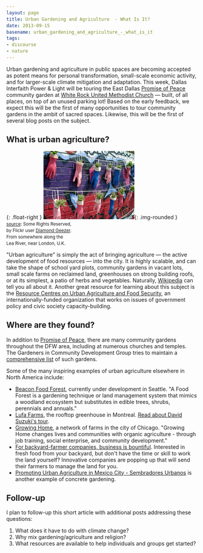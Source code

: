 ```yaml
---
layout: page
title: Urban Gardening and Agriculture  - What Is It?
date: 2013-09-15
basename: urban_gardening_and_agriculture_-_what_is_it
tags:
- discourse
- nature
---
```


Urban gardening and agriculture in public spaces are becoming accepted as potent
means for personal transformation, small-scale economic activity, and for
larger-scale climate mitigation and adaptation. This week, Dallas Interfaith
Power &amp; Light will be touring the East Dallas <a
href="http://promiseofpeace.us">Promise of Peace</a> community garden at <a
href="http://www.wrumc.org/">White Rock United Methodist Church</a> &mdash;
built, of all places, on top of an unused parking lot! Based on the early
feedback, we expect this will be the first of many opportunities to tour
community gardens in the ambit of sacred spaces. Likewise, this will be the
first of several blog posts on the subject.

<!--more-->

## What is urban agriculture?

{: .float-right }
![gloves turned into planters](/images/rubberGloveGarden.jpg){: .img-rounded }<br>
<small><a href="http://www.flickr.com/photos/36101699310@N01/4735756837/in/photolist-8dtZvX-9kJbkf-8e4zw3-kpGX1-dTMouP-bUSSUT-ccf7VN-bUSSHp-buAmhS-8Djyuz-8DnF4L-8DnFuu-4L3QwH-ar5jQe-6eK8FX-8t7mmx-6uVRHD-6v12pj-6v12t5-zw6Jz-5f83eW-8yuUf8-HMSAx-HMMSY-cj7eYm-cj7epw-cj7eFY-cj7ffy-6z87rG-dqn9GT-hLZt8-67tf2F-8dyYWg-85UhqQ-8VGhDH-6ufFkX-6xzFYq-7HCg9o-8peud9-4ZRhq4-7eGLDY-7eCRaK-7eCRj2-6uLybo-arKJ5a-s1Ewp-9WRVFv-9WUMK5-9WUN2d-9WRVtc-dNpkc3">source</a>: Some Rights Reserved,<br>
by Flickr user <a href="http://www.flickr.com/photos/dgeezer/">Diamond Geezer</a>.<br>
From somewhere along the<br>
Lea River, near London, U.K.</small>

"Urban agriculture" is simply the act of bringing agriculture &mdash; the active
development of food resources &mdash; into the city. It is highly scalable, and
can take the shape of school yard plots, community gardens in vacant lots, small
scale farms on reclaimed land, greenhouses on strong building roofs, or at its
simplest, a patio of herbs and vegetables.  Naturally, <a
href="http://en.wikipedia.org/wiki/Urban_agriculture">Wikipedia</a> can tell you
all about it. Another  great resource for learning about this subject is the <a
href="http://www.ruaf.org">Resource Centres on Urban Agriculture and Food
Security</a>, an internationally-funded organization that works on issues of
government policy and civic society capacity-building.

## Where are they found?

In addition to <a href="http://promiseofpeace.us">Promise of Peace</a>, there
are many community gardens throughout the DFW area, including at numerous
churches and temples. The Gardeners in Community Development Group tries to
maintain a <a
href="http://www.gardendallas.org/Area%20Gardens2.htm">comprehensive list</a> of
such gardens.

Some of the many inspiring examples of urban agriculture elsewhere in North
America include:

<ul>
<li><a href="http://beaconfoodforest.weebly.com/">Beacon Food Forest</a>, currently under development in Seattle. "A Food Forest is a gardening technique or land management system that mimics a woodland ecosystem but substitutes in edible trees, shrubs, perennials and annuals."</li>
<li><a href="http://lufa.com/en/corporate.html">Lufa Farms</a>, the rooftop greenhouse in Montreal.  <a href="http://www.cbc.ca/natureofthings/music/suzuki-diaries-future-city-lufa-farms.html">Read about David Suzuki's tour</a>.</li>
<li><a href="http://growinghomeinc.org/">Growing Home</a>, a network of farms in the city of Chicago. "Growing Home changes lives and communities with organic agriculture - through job training, social enterprise, and community development."</li>
<li><a href="http://articles.latimes.com/2010/may/02/business/la-fi-farmers-for-hire-20100502">For backyard-farmer companies, business is bountiful</a>. Interested in fresh food from your backyard, but don't have the time or skill to work the land yourself? Innovative companies are popping up that will send their farmers to manage the land for you.</li>
<li><a href="http://www.cityfarmer.info/2008/08/05/promoting-urban-agriculture-in-mexico-city-sembradores-urbanos/">Promoting Urban Agriculture in Mexico City - Sembradores Urbanos</a> is another example of concrete gardening.</li>
</ul>

## Follow-up

I plan to follow-up this short article with additional posts addressing these questions:

<ol>
<li>What does it have to do with climate change?</li>
<li>Why mix gardening/agriculture and religion?</li>
<li>What resources are available to help individuals and groups get started?</li>
</ol>
